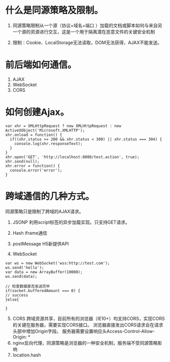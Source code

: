 # 什么是同源策略及限制。

1. 同源策略限制从一个源（协议+域名+端口 ）加载的文档或脚本如何与来自另一个源的资源进行交互，这是一个用于隔离潜在恶意文件的关键安全机制

2. 限制：Cookie、LocalStorage无法读取，DOM无法获得，AJAX不能发送。

# 前后端如何通信。

1. AJAX
2. WebSocket
3. CORS

# 如何创建Ajax。

```
var xhr = XMLHttpRequest ? new XMLHttpRequest : new ActiveXObject('Microsoft.XMLHTTP');
xhr.onload = function() {
  if((xhr.status >= 200 && xhr.status < 300) || xhr.status === 304) {
    console.log(xhr.responseText);
  }
}
xhr.open('GET', 'http://localhost:8080/test.action', true);
xhr.send(null);
xhr.error = function() {
  console.error('error');
}
```

# 跨域通信的几种方式。

同源策略只是限制了跨域的AJAX请求。

1. JSONP 利用script标签的异步加载实现。只支持GET请求。

2. Hash iframe通信

3. postMessage H5新提供API

4. WebSocket

  ```
  var ws = new WebSocket('wss:http://test.com');
  ws.send('hello');
  var data = new ArrayBuffer(10000);
  ws.send(data);

  // 检查数据是否发送完毕
  if(socket.bufferedAmount === 0) {
  // success
  }else{

  }
  ```

5. CORS 跨域资源共享，目前所有的浏览器（IE10+）均支持CORS，实现CORS的关键在服务器，需要实现CORS接口。 浏览器直接发出CORS请求会在请求头部中增加Origin字段。 服务器需要设置响应头Access-Control-Allow-Origin: *
6. nginx反向代理，同源策略是浏览器的一种安全机制，服务端不受同源策略影响
7. location.hash

